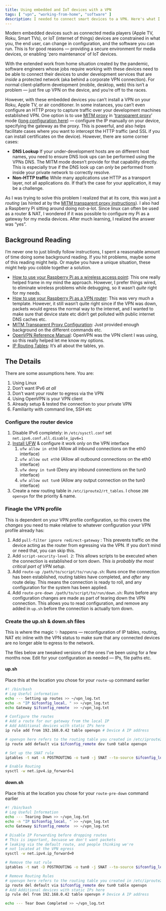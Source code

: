 ```yaml
---
title: Using embedded and IoT devices with a VPN
tags: [ "vpn", "working-from-home", "software" ]
description: I needed to connect smart devices to a VPN. Here's what I found
---
```

Modern embedded devices such as connected media players (Apple TV, Roku, Smart
TVs), or IoT (internet of things) devices are constrained in what you, the end
user, can change in configuration, and the software you can run. This is for
good reasons — providing a secure environment for media devices, or enabling
‘zero maintenance’ of IoT devices.

With the extended work from home situation created by the pandemic, software
engineers whose jobs require working with these devices need to be able to
connect their devices to under development services that are _inside_ a
protected network (aka behind a corporate VPN connection). For normal
client-platform development (mobile, desktop, web) this isn’t a problem — just
fire up VPN on the device, and you’re off to the races.

However, with these embedded devices you can’t install a VPN on your Roku, Apple
TV, or air conditioner. In some instances, you can’t even configure an HTTP
proxy to capture traffic over your development machines established VPN. One
option is to use [MITM proxy](https://www.mitmproxy.org) in ‘[transparent
proxy](https://docs.mitmproxy.org/stable/concepts-modes/#transparent-proxy)’
mode ([long configuration
here](https://docs.mitmproxy.org/stable/howto-transparent/)) — configure the IP
manually on your device, specifying the gateway as the proxy. This is powerful,
and also helps facilitate cases where you want to intercept the HTTP traffic
(and SSL if you can install certificates on the device). However, there are some
corner cases:
- **DNS Lookup** If your under-development hosts are on different host names,
  you need to ensure DNS look ups can be performed using the VPNs DNS. The MITM
  mode doesn’t provide for that capability directly. This is especially true if
  the DNS look up can _only_ be performed from inside your private network to
  correctly resolve.
- **Non-HTTP traffic** While many applications use HTTP as a transport layer,
  not all applications do. If that’s the case for your application, it may be a
  challenge.

As I was trying to solve this problem I realized that at its core, this was just
a _routing_ (as hinted at by the [MITM transparent proxy
instructions](https://docs.mitmproxy.org/stable/howto-transparent/)). I also had
a Raspberry Pi sitting around doing not-a-lot. Since linux can often be used as
a router & NAT, I wondered if it was possible to configure my Pi as a gateway
for my media devices. After much learning, I realized the answer was “yes”.

## Background Reading
I’m never one to just blindly follow instructions, I spent a reasonable amount
of time doing some background reading. If you hit problems, maybe some of this
reading might help. Or maybe you have a unique situation, these might help you
cobble together a solution.
- [How to use your Raspberry Pi as a wireless access
  point](https://thepi.io/how-to-use-your-raspberry-pi-as-a-wireless-access-point/):
  This one really helped frame in my mind the approach. However, I prefer things
  wired, to eliminate wireless problems while debugging, so it wasn’t *quite*
  right for my needs.
- [How to use your Raspberry Pi as a VPN
  router](https://thepi.io/how-to-use-your-raspberry-pi-as-a-vpn-router/): This
  was very much a template. However, it still wasn’t quite right since if the
  VPN was down, packets would egress the normal way to the internet, and I
  wanted to make sure that device state etc didn’t get polluted with public
  internet DNS caches etc.
- [MITM Transparent Proxy
  Configuration](https://docs.mitmproxy.org/stable/howto-transparent/): Just
  provided enough background on the different commands etc.
- [OpenVPN Reference
  Manual](https://openvpn.net/community-resources/reference-manual-for-openvpn-2-4/):
  OpenVPN was the VPN client I was using, so this really helped let me know my
  options.
- [IP Routing Tables](http://linux-ip.net/html/routing-tables.html): It’s all
  about the tables, yo.

## The Details
There are some assumptions here. You are:
1. Using Linux
2. Don’t want IPv6 _at all_
3. Don’t want your router to egress via the VPN
4. Using OpenVPN is your VPN client
5. Already setup & tested the connection to your private VPN
6. Familiarity with command line, SSH etc

### Configure the router device
1. Disable IPv6 completely: in `/etc/sysctl.conf` set
   `net.ipv6.conf.all.disable_ipv6=1`
2. [Install
   UFW](https://www.raspberrypi.org/documentation/configuration/security.md) &
   configure it work only on the VPN interface
    1. `ufw allow in eth0` (Allow all inbound connections on the eth0 interface)
    2. `ufw allow out eth0` (Allow all outbound connections on the eth0
       interface)
    3. `ufw deny in tun0` (Deny any inbound connections on the tun0 interface)
    4. `ufw allow out tun0` (Allow any output connection on the tun0 interface)
3. Create a new routing table in `/etc/iproute2/rt_tables`. I chose
   `200 openvpn` for the priority & name.

### Finagle the VPN profile
This is dependent on your VPN profile configuration, so this covers the
_changes_ you need to make relative to whatever configuration your VPN profile
already has:
1. Add `pull-filter ignore redirect-gateway` : This prevents traffic on the
   device acting as the router from egressing via the VPN. If you don’t mind or
   need that, you can skip this.
2. Add `script-security-level 2`: This allows scripts to be executed when the
   connection is established or torn down. _This is probably the most critical
   part of VPN setup_.
3. Add `route-up /path/to/script/to/run/up.sh`: Runs once the connection has
   been established, routing tables have completed, and _after_ any route delay.
   This means the connection is ready to roll, and any configuration for the
   system has been applied.
4. Add `route-pre-down /path/to/script/to/run/down.sh`: Runs before any
   configuration changes are made as part of tearing down the VPN connection.
   This allows you to read configuration, and remove any added in `up.sh` before
   the connection is actually torn down.

### Create the up.sh & down.sh files
This is where the magic ✨ happens — reconfiguration of IP tables, routing, NAT
etc inline with the VPN status to make sure that any connected devices are no
longer able to egress to the network.

The files below are tweaked versions of the ones I’ve been using for a few
months now. Edit for your configuration as needed — IPs, file paths etc.

#### up.sh
Place this at the location you chose for your `route-up` command earlier
```bash
#! /bin/bash
# Log Useful information
echo --- Setting up routes >> ~/vpn_log.txt
echo -n "IP $ifconfig_local, " >> ~/vpn_log.txt
echo Gateway $ifconfig_remote  >> ~/vpn_log.txt

# Configure the routes
# Add a route for our gateway from the local IP
# Add Additional devices with static IPs here
ip rule add from 192.168.0.42 table openvpn # Device A IP address

# openvpn here refers to the routing table you created in /etc/iproute2/rt_tables
ip route add default via $ifconfig_remote dev tun0 table openvpn

# Set up the SNAT rule
iptables -t nat -A POSTROUTING -o tun0 -j SNAT --to-source $ifconfig_local

# Enable Routing
sysctl -w net.ipv4.ip_forward=1
```

#### down.sh
Place this at the location you chose for your `route-pre-down` command earlier
```bash
#! /bin/bash
# Log Useful Information
echo --- Tearing Down >> ~/vpn_log.txt
echo -n "IP $ifconfig_local, " >> ~/vpn_log.txt
echo Gateway $ifconfig_remote  >> ~/vpn_log.txt

# Disable IP Forwarding before dropping routes
# This is important, becuase we don't want packets
# leaking via the default route, and people thinking we're
# not located at the VPN egress
sysctl -w net.ipv4.ip_forward=0

# Remove the nat rule
iptables -t nat -D POSTROUTING -o tun0 -j SNAT --to-source $ifconfig_local

# Remove Routing Rules
# openvpn here refers to the routing table you created in /etc/iproute2/rt_tables
ip route del default via $ifconfig_remote dev tun0 table openvpn
# Add Additional devices with static IPs here
ip rule del from 192.168.0.42 table openvpn # Device A IP address

echo --- Tear Down Completed >> ~/vpn_log.txt
```